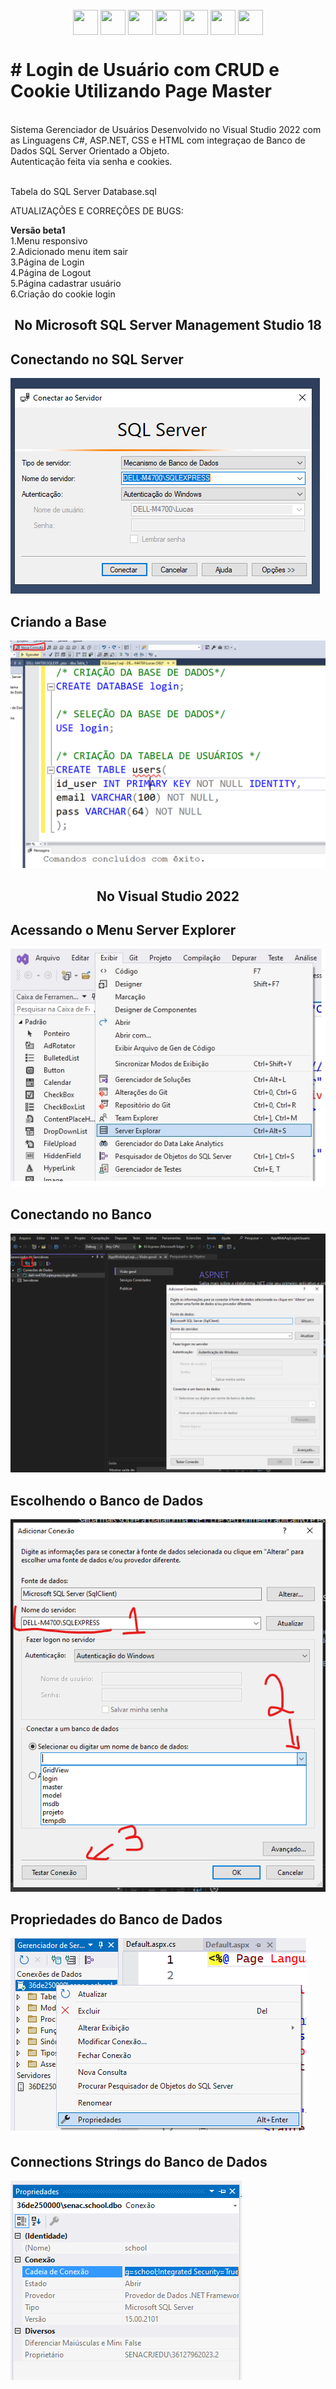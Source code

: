    <div style="display: inline_block" align="center"><br>
     <img align="center" height="40" width="40" src="https://lksistemas.com.br/img/icons/CS.svg">     
     <img align="center" height="40" width="40" src="https://lksistemas.com.br/img/icons/DotNet.svg">
     <img align="center" height="40" width="40" src="https://lksistemas.com.br/img/icons/JavaScript.svg">
     <img align="center" height="40" width="40" src="https://lksistemas.com.br/img/icons/HTML.svg">
     <img align="center" height="40" width="40" src="https://lksistemas.com.br/img/icons/CSS.svg">
     <img align="center" height="40" width="40" src="https://lksistemas.com.br/img/icons/sql-server.svg">
     <img align="center" height="40" width="40" src="https://lksistemas.com.br/img/icons/VisualStudio-Light.svg">
</div>
<h1># Login de Usuário com CRUD e Cookie Utilizando Page Master</h1>

<br/>Sistema Gerenciador de Usuários Desenvolvido no Visual Studio 2022 com as Linguagens C#, ASP.NET, CSS e HTML com integraçao de Banco de Dados SQL Server Orientado a Objeto.
<br/>Autenticação feita via senha e cookies.

<br/> Tabela do SQL Server Database.sql 


ATUALIZAÇÕES E CORREÇÕES DE BUGS:

<b>Versão beta1</b>
<br/>1.Menu responsivo
<br/>2.Adicionado menu item sair
<br/>3.Página de Login
<br/>4.Página de Logout
<br/>5.Página cadastrar usuário
<br/>6.Criação do cookie login

<center><h2>No Microsoft SQL Server Management Studio 18</h2></center>
<h2>Conectando no SQL Server</h2>
<img src="https://github.com/lucasrm1981/AppWebAspLoginUsuario/blob/master/ConexaoDB.png">
<h2>Criando a Base</h2>
<img src="https://github.com/lucasrm1981/AppWebAspLoginUsuario/blob/master/CriacaoDB.png">

<center><h2>No Visual Studio 2022</h2></center>
<h2>Acessando o Menu Server Explorer</h2>
<img src="https://github.com/lucasrm1981/AppWebAspLoginUsuario/blob/master/server-explorer.jpg">
<h2>Conectando no Banco</h2>
<img src="https://github.com/lucasrm1981/AppWebAspLoginUsuario/blob/master/ConectarBancoDados.png">
<h2>Escolhendo o Banco de Dados</h2>
<img src="https://github.com/lucasrm1981/AppWebAspLoginUsuario/blob/master/SelecaoServerDB.png">
<h2>Propriedades do Banco de Dados</h2>
<img src="https://github.com/lucasrm1981/AppWebAspLoginUsuario/blob/master/propriedades-db.png">
<h2>Connections Strings do Banco de Dados</h2>
<img src="https://github.com/lucasrm1981/AppWebAspLoginUsuario/blob/master/connections-strings.png">
